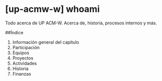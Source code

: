 # [up-acmw-w] whoami
Todo acerca de UP ACM-W. Acerca de, historia, procesos internos y más.

##Índice
1. Información general del capítulo
2. Participación
3. Equipos
4. Proyectos
5. Actividades
6. Historia
7. Finanzas
